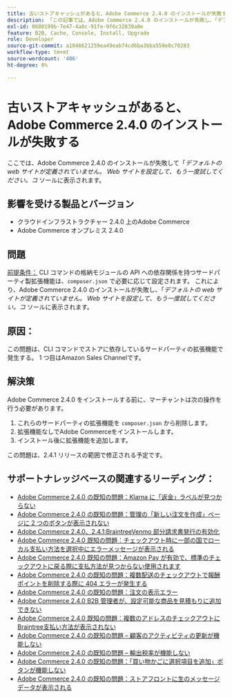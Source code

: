 ```yaml
---
title: 古いストアキャッシュがあると、Adobe Commerce 2.4.0 のインストールが失敗する
description: 「この記事では、Adobe Commerce 2.4.0 のインストールが失敗し、「デフォルトの web サイトが定義されていません。 Web サイトを設定して、もう一度試してください。* コンソールに表示されます。」
exl-id: 0680199b-7e47-4a8c-91fe-9f6c32839a0e
feature: B2B, Cache, Console, Install, Upgrade
role: Developer
source-git-commit: a1046621259ea49eab74cd6ba3bba550e0c70283
workflow-type: tm+mt
source-wordcount: '406'
ht-degree: 0%

---
```


# 古いストアキャッシュがあると、Adobe Commerce 2.4.0 のインストールが失敗する

ここでは、Adobe Commerce 2.4.0 のインストールが失敗して「*デフォルトの web サイトが定義されていません。 Web サイトを設定して、もう一度試してください。コ* ソールに表示されます。

## 影響を受ける製品とバージョン

* クラウドインフラストラクチャー 2.4.0 上のAdobe Commerce
* Adobe Commerce オンプレミス 2.4.0

## 問題

<u> 前提条件：</u>
CLI コマンドの格納モジュールの API への依存関係を持つサードパーティ製拡張機能は、`composer.json` で必要に応じて設定されます。 これにより、Adobe Commerce 2.4.0 のインストールが失敗し、「*デフォルトの web サイトが定義されていません。 Web サイトを設定して、もう一度試してください。コ* ソールに表示されます。

## 原因：

この問題は、CLI コマンドでストアに依存しているサードパーティの拡張機能で発生する。 1 つ目はAmazon Sales Channelです。

## 解決策

Adobe Commerce 2.4.0 をインストールする前に、マーチャントは次の操作を行う必要があります。

1. これらのサードパーティの拡張機能を `composer.json` から削除します。
1. 拡張機能なしでAdobe Commerceをインストールします。
1. インストール後に拡張機能を追加します。

この問題は、2.4.1 リリースの範囲で修正される予定です。

## サポートナレッジベースの関連するリーディング：

* [Adobe Commerce 2.4.0 の既知の問題：Klarna に「返金」ラベルが見つからない](/help/troubleshooting/payments/magento-2-4-0-known-issue-missing-refund-label-in-klarna.md)
* [Adobe Commerce 2.4.0 の既知の問題：管理の「新しい注文を作成」ページに 2 つのボタンが表示されない](/help/troubleshooting/miscellaneous/magento-2-4-0-known-issue-create-new-order-buttons-missing.md)
* [Adobe Commerce 2.4.0、2.4.1:BraintreeVenmo 部分請求書発行の有効化](/help/troubleshooting/payments/magento-2-4-0-2-4-1-enable-braintree-venmo-partial-invoice-issue.md)
* [Adobe Commerce 2.4.0 既知の問題：チェックアウト時に一部の国でローカル支払い方法を選択中にエラーメッセージが表示される](/help/troubleshooting/payments/magento-2-4-0-checkout-error-selecting-local-payments.md)
* [Adobe Commerce 2.4.0 既知の問題：Amazon Pay が有効で、標準のチェックアウトに戻る際に支払方法が見つからない使用されます](/help/troubleshooting/payments/magento-2-4-0-known-issue-amazon-pay-no-payment-methods.md)
* [Adobe Commerce 2.4.0 の既知の問題：複数配送のチェックアウトで報酬ポイントを削除する際に 404 エラーが発生する](/help/troubleshooting/storefront/magento-2-4-0-404-error-removing-rewards-points-on-multi-shipping-checkout.md)
* [Adobe Commerce 2.4.0 の既知の問題：注文の表示エラー](/help/troubleshooting/storefront/magento-2-4-0-known-issue-orders-display-error.md)
* [Adobe Commerce 2.4.0 B2B 管理者が、設定可能な商品を見積もりに追加できない](/help/troubleshooting/miscellaneous/magento-2-4-0-b2b-admin-can-t-add-configurable-product-to-quote.md)
* [Adobe Commerce 2.4.0 既知の問題：複数のアドレスのチェックアウトにBraintree支払い方法が表示されない](/help/troubleshooting/payments/magento-2-4-0-braintree-not-in-multiple-addresses-checkout.md)
* [Adobe Commerce 2.4.0 の既知の問題 – 顧客のアクティビティの更新が機能しない](/help/troubleshooting/miscellaneous/magento-2-4-0-refresh-on-customer-activities-does-not-work.md)
* [Adobe Commerce 2.4.0 の既知の問題 – 輸出税率が機能しない](/help/troubleshooting/miscellaneous/magento-2-4-0-known-issue-export-tax-rates-does-not-work.md)
* [Adobe Commerce 2.4.0 の既知の問題：「買い物かごに選択項目を追加」ボタンが機能しない](/help/troubleshooting/miscellaneous/magento-2-4-0-add-selections-to-my-cart-does-not-work.md)
* [Adobe Commerce 2.4.0 の既知の問題：ストアフロントに生のメッセージデータが表示される](/help/troubleshooting/storefront/magento-2-4-0-issue-storefront-raw-message-data-display.md)
